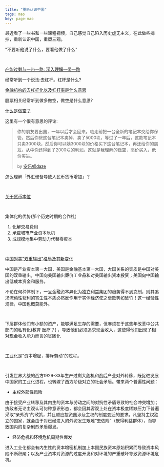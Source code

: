 ```yaml
---
title: "重新认识中国"
tags: mao
key: page-mao
---
```


<!--more-->

最近看了一些书和一些课程视频，自己感觉自己陷入历史虚无主义，在此做些摘抄，重新认识中国，重塑三观。

"不要听他说了什么，要看他做了什么"

<br>

<a href="https://weibo.com/2032759640/IBvUwcnRn">产能过剩与一带一路: 深入理解一带一路</a>

经常听到一个说法:去杠杆。杠杆是什么?

<a href="https://www.zhihu.com/question/20417339/answer/136814369">金融机构的去杠杆化以及杠杆率是什么意思</a>

股票相关经常听到做多做空，做空是什么意思?

<a href="https://www.bilibili.com/video/BV1MW411X7P4?t=397">什么是做空？</a>

这里有一个很有意思的评论:

> 你的朋友要出国，一年以后才会回来。临走前把一台全新的笔记本交给你保管。然后你爸这台笔记本卖掉，卖了5000块，等过了一年后，这款笔记本只卖3000块，然后你可以姨3000块的价格买下这台笔记本，再还给你的朋友。从中你还得到了2000块的利润。这就是我理解的做空，高价买入，低价买进。
>
> by [安乐蜗daze](https://space.bilibili.com/8143509)

怎么理解「外汇储备导致人民币货币增加」？

<br>

<a href="https://www.zhihu.com/question/26424843/answer/128597453">关于货币本位</a>

<br>

集体化的优势(那个历史时期的合作社)

1. 化解交易费用
2. 承载城市产业资本危机
3. 成规模地集中劳动力代替零资本

<br>

 <a href="https://www.docin.com/p-1299669836.html">中国对美"双重输出"格局及其新变化</a>

中国是产业资本第一大国，美国是金融基本第一大国，大国关系的实质是中国对美国的双重输出，中国向美国输出廉价工业品和对美国输出资本投资；美国向中国输出低成本资金和服务。

不论在何种体制下，一旦金融资本异化为独立利益集团的趋势得不到克制，则其追求流动性获利的寄生性本质必然反作用于实体经济使之衰败势如破竹！这一经验性规律，中国也概莫能外。

<br>

下层群体他们有小额的资产，能够满足生存的需要，但麻烦在于这些年改革中公共部门的私有化(教育 医疗？) ，导致他们必须追求现金收入，这使得他们出现了相对现金收入能力而言的贫困化

<br>

工业化是“资本增密，排斥劳动”的过程。

<br>

引发世界大战的西方1929-33年生产过剩大危机和战后产业对外转移，既促进发展中国家的工业化进程，也转嫁了西方阶级对立的社会矛盾。带来两个普遍性问题：

* 主权外部性风险

由于接受产业转移及其内生的资本与劳动之间的对抗性矛盾导致的社会冲突增加；执政者无论主观认可何种意识形态，都会因其客观上处在资本极度稀缺压力下普遍采取“亲外资”的政策，并且顺应投资国涉及主权的制度变迁的要求。凡坚持主权独立的国家，就会由于对已经进入的外资发生艰难“去依附”（既得利益群体），而导致国内的复杂剧烈矛盾爆发。

* 经济危机和环境危机周期性爆发

进入工业化都会有内生性的资本增密机制加上本国民族资本原始积累而导致资本风险不断积聚；以及产业资本对资源的过度开发和对环境的严重破坏导致资源环境危机。


